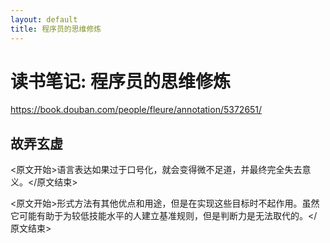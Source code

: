 ```yaml
---
layout: default
title: 程序员的思维修炼
---
```


# 读书笔记: 程序员的思维修炼

<https://book.douban.com/people/fleure/annotation/5372651/>
## 故弄玄虚

<原文开始>语言表达如果过于口号化，就会变得微不足道，并最终完全失去意义。</原文结束>

<原文开始>形式方法有其他优点和用途，但是在实现这些目标时不起作用。虽然它可能有助于为较低技能水平的人建立基准规则，但是判断力是无法取代的。</原文结束>
